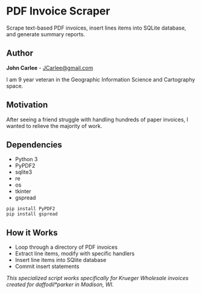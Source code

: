 # PDF Invoice Scraper
Scrape text-based PDF invoices, insert lines items into SQLite database, and generate summary reports.

## Author
**John Carlee** - JCarlee@gmail.com

I am 9 year veteran in the Geographic Information Science and Cartography space.

## Motivation
After seeing a friend struggle with handling hundreds of paper invoices, I wanted to relieve the majority of work.

## Dependencies
* Python 3
* PyPDF2
* sqlite3
* re
* os
* tkinter
* gspread

```
pip install PyPDF2
pip install gspread
```

## How it Works
* Loop through a directory of PDF invoices
* Extract line items, modify with specific handlers
* Insert line items into SQlite database
* Commit insert statements

_This specialized script works specifically for Krueger Wholesale invoices created for daffodil*parker in Madison, WI._
